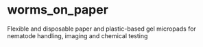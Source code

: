 # worms_on_paper
Flexible and disposable paper and plastic-based gel micropads for nematode handling, imaging and chemical testing
